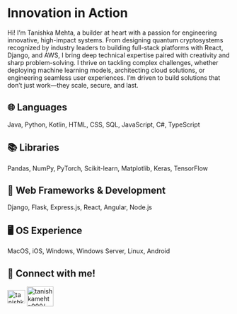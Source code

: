 # Innovation in Action
Hi! I’m Tanishka Mehta, a builder at heart with a passion for engineering innovative, high-impact systems. From designing quantum cryptosystems recognized by industry leaders to building full-stack platforms with React, Django, and AWS, I bring deep technical expertise paired with creativity and sharp problem-solving. I thrive on tackling complex challenges, whether deploying machine learning models, architecting cloud solutions, or engineering seamless user experiences. I’m driven to build solutions that don’t just work—they scale, secure, and last.

## 🌐 Languages
Java, Python, Kotlin, HTML, CSS, SQL, JavaScript, C#, TypeScript

## 📚 Libraries
Pandas, NumPy, PyTorch, Scikit-learn, Matplotlib, Keras, TensorFlow

## 🧩 Web Frameworks & Development
Django, Flask, Express.js, React, Angular, Node.js

## 🖥️ OS Experience
MacOS, iOS, Windows, Windows Server, Linux, Android

## 🔗 Connect with me!
<p align="left">
<a href="https://linkedin.com/in/tanishkamehta000/" target="blank"><img align="center" src="https://raw.githubusercontent.com/rahuldkjain/github-profile-readme-generator/master/src/images/icons/Social/linked-in-alt.svg" alt="tanishkamehta000/" height="30" width="40" /></a>
<a href="https://tanishkamehta.com/" target="blank"><img align="center" src="https://static.vecteezy.com/system/resources/previews/020/816/485/large_2x/portfolio-icon-for-your-website-mobile-presentation-and-logo-design-free-vector.jpg" alt="tanishkamehta000/" height="45" width="60" /></a>

